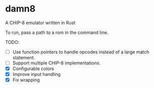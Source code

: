 # damn8
A CHIP-8 emulator written in Rust

To run, pass a path to a rom in the command line.

TODO:
- [ ] Use function pointers to handle opcodes instead of a large match statement.
- [ ] Support multiple CHIP-8 implementations.
- [x] Configurable colors
- [x] Improve input handling
- [x] Fix wrapping